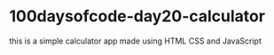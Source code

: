 # 100daysofcode-day20-calculator
this is a simple calculator app made using HTML CSS and JavaScript
